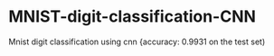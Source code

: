 # MNIST-digit-classification-CNN
Mnist digit classification using cnn {accuracy: 0.9931 on the test set)

